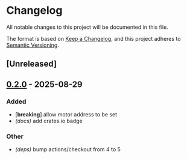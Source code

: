 # Changelog

All notable changes to this project will be documented in this file.

The format is based on [Keep a Changelog](https://keepachangelog.com/en/1.0.0/),
and this project adheres to [Semantic Versioning](https://semver.org/spec/v2.0.0.html).

## [Unreleased]

## [0.2.0](https://github.com/DanNixon/embedded-aim-motor/compare/v0.1.0...v0.2.0) - 2025-08-29

### Added

- [**breaking**] allow motor address to be set
- *(docs)* add crates.io badge

### Other

- *(deps)* bump actions/checkout from 4 to 5
